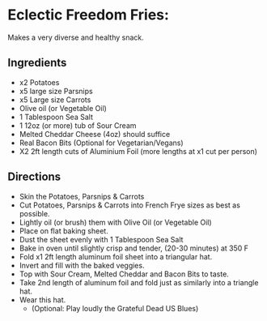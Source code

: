 # Eclectic Freedom Fries: 

Makes a very diverse and healthy snack.

## Ingredients

* x2 Potatoes
* x5 large size Parsnips
* x5 Large size Carrots
* Olive oil (or Vegetable Oil)
* 1 Tablespoon Sea Salt 
* 1 12oz (or more) tub of Sour Cream
* Melted Cheddar Cheese (4oz) should suffice
* Real Bacon Bits (Optional for Vegetarian/Vegans)
* X2 2ft length cuts of Aluminium Foil (more lengths at x1 cut per person)

## Directions

* Skin the Potatoes, Parsnips & Carrots
* Cut Potatoes, Parsnips & Carrots into French Frye sizes as best as possible. 
* Lightly oil (or brush) them with Olive Oil (or Vegetable Oil)
* Place on flat baking sheet.
* Dust the sheet evenly with 1 Tablespoon Sea Salt
* Bake in oven until slightly crisp and tender, (20-30 minutes) at 350 F
* Fold x1 2ft length aluminum foil sheet into a triangular hat.
* Invert and fill with the baked veggies.
* Top with Sour Cream, Melted Cheddar and Bacon Bits to taste. 
* Take 2nd length of aluminum foil and fold just as similarly into a triangle hat.
* Wear this hat. 
    * (Optional: Play loudly the Grateful Dead US Blues)
